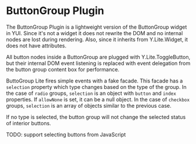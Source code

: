 ButtonGroup Plugin
==================

The ButtonGroup Plugin is a lightweight version of the ButtonGroup widget in
YUI. Since it's not a widget it does not rewrite the DOM and no internal nodes
are lost during rendering. Also, since it inherits from Y.Lite.Widget, it does
not have attributes.

All button nodes inside a ButtonGroup are plugged with Y.Lite.ToggleButton, but
their internal DOM event listening is replaced with event delegation from the
button group content box for performance.

ButtoGroup Lite fires simple events with a fake facade. This facade has a
`selection` property which type changes based on the type of the group. In the
case of `radio` groups, `selection` is an object with `button` and `index`
properties. If `allowNone` is set, it can be a null object. In the case of
`checkbox` groups, `selection` is an array of objects similar to the previous
case.

If no type is selected, the button group will not change the selected status
of interior buttons.

TODO: support selecting buttons from JavaScript